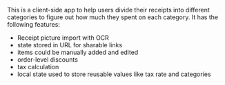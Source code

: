 This is a client-side app to help users divide their receipts into different categories to figure out how much they spent on each category.
It has the following features:

- Receipt picture import with OCR
- state stored in URL for sharable links
- items could be manually added and edited
- order-level discounts
- tax calculation
- local state used to store reusable values like tax rate and categories
